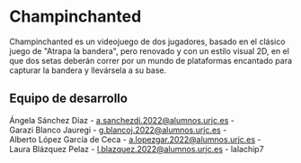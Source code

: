# Champinchanted
Champinchanted es un videojuego de dos jugadores, basado en el clásico juego de "Atrapa la bandera", pero renovado y con un estilo visual 2D, en el que dos setas deberán correr por un mundo de plataformas encantado para capturar la bandera y llevársela a su base.

## Equipo de desarrollo
Ángela Sánchez Díaz - a.sanchezdi.2022@alumnos.urjc.es -  
Garazi Blanco Jauregi - g.blancoj.2022@alumnos.urjc.es -  
Alberto López García de Ceca - a.lopezgar.2022@alumnos.urjc.es -  
Laura Blázquez Pelaz - l.blazquez.2022@alumnos.urjc.es - lalachip7  
